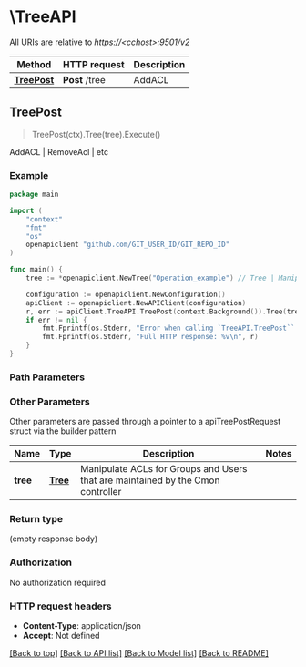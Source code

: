 # \TreeAPI

All URIs are relative to *https://&lt;cchost&gt;:9501/v2*

Method | HTTP request | Description
------------- | ------------- | -------------
[**TreePost**](TreeAPI.md#TreePost) | **Post** /tree | AddACL | RemoveAcl | etc



## TreePost

> TreePost(ctx).Tree(tree).Execute()

AddACL | RemoveAcl | etc

### Example

```go
package main

import (
	"context"
	"fmt"
	"os"
	openapiclient "github.com/GIT_USER_ID/GIT_REPO_ID"
)

func main() {
	tree := *openapiclient.NewTree("Operation_example") // Tree | Manipulate ACLs for Groups and Users that are maintained by the Cmon controller

	configuration := openapiclient.NewConfiguration()
	apiClient := openapiclient.NewAPIClient(configuration)
	r, err := apiClient.TreeAPI.TreePost(context.Background()).Tree(tree).Execute()
	if err != nil {
		fmt.Fprintf(os.Stderr, "Error when calling `TreeAPI.TreePost``: %v\n", err)
		fmt.Fprintf(os.Stderr, "Full HTTP response: %v\n", r)
	}
}
```

### Path Parameters



### Other Parameters

Other parameters are passed through a pointer to a apiTreePostRequest struct via the builder pattern


Name | Type | Description  | Notes
------------- | ------------- | ------------- | -------------
 **tree** | [**Tree**](Tree.md) | Manipulate ACLs for Groups and Users that are maintained by the Cmon controller | 

### Return type

 (empty response body)

### Authorization

No authorization required

### HTTP request headers

- **Content-Type**: application/json
- **Accept**: Not defined

[[Back to top]](#) [[Back to API list]](../README.md#documentation-for-api-endpoints)
[[Back to Model list]](../README.md#documentation-for-models)
[[Back to README]](../README.md)

